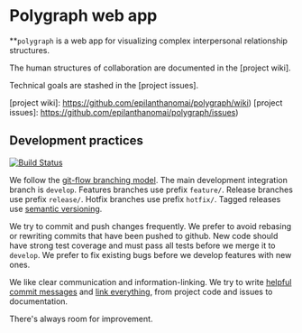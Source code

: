 # Polygraph web app

**`polygraph` is a web app for visualizing complex interpersonal
relationship structures.

The human structures of collaboration are documented in the [project
wiki].

Technical goals are stashed in the [project issues].

[project wiki]: https://github.com/epilanthanomai/polygraph/wiki)
[project issues]: https://github.com/epilanthanomai/polygraph/issues)

## Development practices

[![Build Status](https://travis-ci.org/epilanthanomai/polygraph.svg?branch=develop)](https://travis-ci.org/epilanthanomai/polygraph)

We follow the [git-flow branching model]. The main development integration
branch is `develop`. Features branches use prefix `feature/`. Release
branches use prefix `release/`. Hotfix branches use prefix `hotfix/`. Tagged
releases use [semantic versioning].

We try to commit and push changes frequently. We prefer to avoid rebasing or
rewriting commits that have been pushed to github. New code should have
strong test coverage and must pass all tests before we merge it to
`develop`. We prefer to fix existing bugs before we develop features with
new ones.

We like clear communication and information-linking. We try to write
[helpful commit messages] and [link everything], from project code and
issues to documentation.

There's always room for improvement.

[git-flow branching model]: http://jeffkreeftmeijer.com/2010/why-arent-you-using-git-flow/
[semantic versioning]: http://semver.org/
[helpful commit messages]: http://chris.beams.io/posts/git-commit/
[link everything]: https://guides.github.com/features/mastering-markdown/
